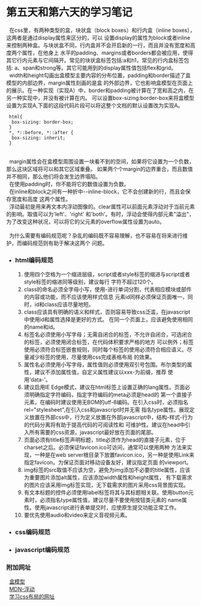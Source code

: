 # 第五天和第六天的学习笔记
  &nbsp;&nbsp;在css里，有两种类型的盒，块状盒（block boxes）和行内盒（inline boxes），这两者是通过display属性来区分的，可以
  设置display的属性为block或者inline来控制两种盒。与块状盒不同，行内盒并不会开启新的一行，而且并没有宽度和高度两个属性，在他身上
  水平的padding、margins或者borders都会被应用，使得其它行内元素与它间隔开。常见的块状盒标签包括:a和h1，常见的行内盒标签包括:
  a、span和strong等。其它可能用到的display属性值包括flex和grid。
  <br>&nbsp;&nbsp;width和height勾画出盒模型主要内容的分布位置，padding和border描述了盒模型的内部边界，margin属性刻画的是盒
  的外部边界，它也影响盒模型在页面上的展示。在一种实现（实现A）中，border和padding被计算在了宽和高之内，在另一种实现中，并没有被计算在内。
  可以设置box-sizing:border-box来将盒模型设置为实现A,下面的这段代码片段可以将这整个文档的默认设置改为实现A。  
  ```
   html{
    box-sizing: border-box;
   }
   *, *::before, *::after {
    box-sizing: inherit;
   }
  ```
  <br>&nbsp;&nbsp;margin属性会在盒模型周围设置一块看不到的空间，如果将它设置为一个负数，那么这块区域将可以和其它区域重叠。
  如果两个个margin的边界重合，而且数值并不相同，那么他们将会发生边界塌陷。
  <br>&nbsp;&nbsp;在使用padding时，你不能将它的数值设置为负数。
  <br>&nbsp;&nbsp;在inline和block之间有一种折中--inline-block，它不会创建新的行，而且会保存宽度和高度
  这两个属性。
  <br>&nbsp;&nbsp;浮动最初是用来再文本内浮动图像的。clear属性可以前面元素浮动对于当前元素的影响。取值可以为'left'、'right'
  和'both'。有时，浮动会使得内部元素"溢出"，为了改变这种状况，可以将它的父元素的overflow属性设置为auto。
  <br>
  <br>&nbsp;&nbsp;为什么需要有编码规范呢？杂乱的编码既不容易理解，也不容易在将来进行维护，而编码规范则有助于解决这两个
  问题。
  * ### html编码规范<br>
    1. 使用四个空格为一个缩进层级，script或者style标签的缩进与script或者style标签的缩进同等级别，建议每行
    字符不超过120个。
    2. class的命名必须全字母小写，使用-进行单词分割，代表相应模块或部件的内容或功能，而不应该使用样式信息
    元素id同样必须保证页面唯一，同时，id和class应该尽量地短。
    3. class应该具有明确的语义和样式，否则容易导致css泛滥，在javascript中使用id和属性选择是更好的方式。
    在同一个页面上，应该避免使用相同的name和id。
    4. 标签名必须使用小写字母；无需自闭合的标签，不允许自闭合，可选闭合的标签，必须使用闭合标签，在代码体积要求严格的地方
    可以例外；标签使用必须符合标签嵌套规则，同时每个标签的使用必须符合相应语义。尽量减少标签的使用，尽量使用css完成表格布局
    的效果。
    5. 属性名必须使用小写字母，属性值则必须使用双引号包围。布尔类型的属性，建议不添加属性值，自定义属性建议以xxx-为前缀，推荐
    使用‘data-’。
    6. 建议启用IE Edge模式，建议在html标签上设置正确的lang属性。页面必须明确指定字符编码，指定字符编码的meta必须是head的
    第一个直接子元素，在编码时建议使用无BOM的utf-8编码。在引入css时，必须指名rel="stylesheet",在引入css和javascript时并无需
    指名type属性。展现定义放置在外部css中，行为定义放置在外部javascript中，结构-样式-行为的代码分离将有助于提高代码的可阅读性和
    可维护性。建议在head中引入所有需要的css资源，javascript最好放在页面的尾部。
    7. 页面必须有title标签声明标题，title必须作为head的直接子元素，位于charset之后。必须保证favicon.ico可访问，通常可以使用两种
    方法来实现，一种是在web server根目录下放置favicon.ico，另一种是使用Link来指定favicon。为保证页面对移动设备友好，建议指定页面
    的viewport。
    8. img标签的src取值不应该为空，避免为img添加不必要的title属性，应该为重要图片添加alt属性，应该添加width属性和height属性，
    有下载需求的图片应该采用img标签实现，无下载需求的图片采用css背景图实现。
    9. 有文本标题的控件必须使用label标签将其与其标题相关联。使用button元素时，必须指名type属性值，建议尽量不要使用按钮类元素的
    name属性。使用javascript进行表单提交时，应使原生提交功能正常工作。
    10. 要优先使用audio和video来定义音视频元素。
  * ### css编码规范
  * ### javascript编码规范
### 附加网址
&nbsp;&nbsp;[盒模型](https://developer.mozilla.org/en-US/docs/Learn/CSS/Building_blocks/The_box_model)
<br>&nbsp;&nbsp;[MDN-浮动](https://developer.mozilla.org/zh-CN/docs/<>Learn/CSS/CSS_layout/Floats)
<br>&nbsp;&nbsp;[学习css布局的网址](http://zh.learnlayout.com/)


